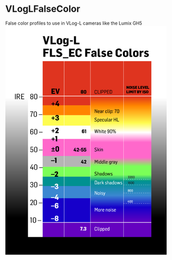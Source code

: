 # VLogLFalseColor
False color profiles to use in VLog-L cameras like the Lumix GH5
<img src="https://raw.githubusercontent.com/g3ntile/VLogLFalseColor/main/VlogFLS_Ec_reference.png"> 
